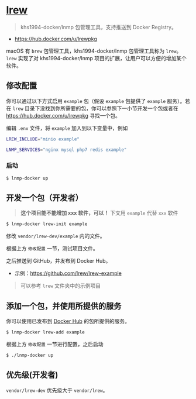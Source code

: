 # [lrew](https://github.com/lrew)

> khs1994-docker/lnmp 包管理工具，支持推送到 Docker Registry。

* https://hub.docker.com/u/lrewpkg

macOS 有 `brew` 包管理工具，khs1994-docker/lnmp 包管理工具称为 `lrew`。`lrew` 实现了对 khs1994-docker/lnmp 项目的扩展，让用户可以方便的增加某个软件。

## 修改配置

你可以通过以下方式启用 `example` 包（假设 `example` 包提供了 `example` 服务）。若在 `lrew` 目录下没找到你所需要的包，你可以参照下一小节开发一个包或者在 https://hub.docker.com/u/lrewpkg 寻找一个包。

编辑 `.env` 文件，将 `example` 加入到以下变量中，例如

```bash
LREW_INCLUDE="minio example"

LNMP_SERVICES="nginx mysql php7 redis example"
```

### 启动

```bash
$ lnmp-docker up
```

## 开发一个包（开发者）

> **这个项目能不能增加 xxx 软件，可以！** 下文用 `example` 代替 `xxx` 软件

```bash
$ lnmp-docker lrew-init example
```

修改 `vendor/lrew-dev/example` 内的文件。

根据上方 `修改配置` 一节，测试项目文件。

之后推送到 GitHub，并发布到 Docker Hub。

* 示例：https://github.com/lrew/lrew-example

> 可以参考 `lrew` 文件夹中的示例项目

## 添加一个包，并使用所提供的服务

你可以使用已发布到 [Docker Hub](https://hub.docker.com/u/lrewpkg) 的包所提供的服务。

```bash
$ lnmp-docker lrew-add example
```

根据上方 `修改配置` 一节进行配置，之后启动

```bash
$ ./lnmp-docker up
```

## 优先级(开发者)

`vendor/lrew-dev` 优先级大于 `vendor/lrew`。

